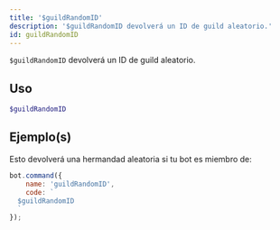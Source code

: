 ```yaml
---
title: '$guildRandomID'
description: '$guildRandomID devolverá un ID de guild aleatorio.'
id: guildRandomID
---
```


`$guildRandomID` devolverá un ID de guild aleatorio.

## Uso

```php
$guildRandomID
```

## Ejemplo(s)

Esto devolverá una hermandad aleatoria si tu bot es miembro de:

```javascript
bot.command({
    name: 'guildRandomID',
    code: `
  $guildRandomID
  `
});
```
